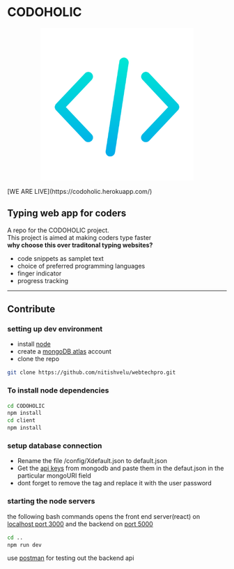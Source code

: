 
# **CODOHOLIC**

<p align="center">
 <img src="./client/public/logo_head.svg" width="350">
</p>
[WE ARE LIVE](https://codoholic.herokuapp.com/)

## **Typing web app for coders**
 A repo for the CODOHOLIC project.<br>
 This project is aimed at making coders type faster<br>
 **why choose this over traditonal typing websites?**<br>
 - code snippets as samplet text
 - choice of preferred programming languages
 - finger indicator 
 - progress tracking
 ***
 ## Contribute

### setting up dev environment
 - install [node](https://nodejs.org/en/download/) 
 - create a [mongoDB atlas](mongodb.com/cloud/atlas/register) account 
 - clone the repo
```bash
git clone https://github.com/nitishvelu/webtechpro.git
```

### To install node dependencies
```bash
cd CODOHOLIC
npm install
cd client 
npm install

```
### setup database connection
- Rename the file /config/Xdefault.json to default.json<br>
- Get the [api keys](https://youtu.be/1duX6Nfevhc?t=17) from mongodb and paste them in the defaut.json in the particular mongoURI field<br>
- dont forget to remove the <passwd> tag and replace it with the user password<br>
### starting the node servers
the following bash commands opens the front end server(react) on [localhost port 3000](http://localhost:3000) and the backend on [port 5000](http://localhost:5000)
```bash
cd ..
npm run dev
```
use [postman](https://www.postman.com/downloads/) for testing out the backend api
